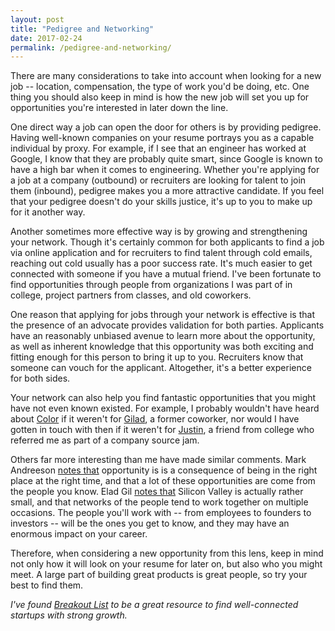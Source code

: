 ```yaml
---
layout: post
title: "Pedigree and Networking"
date: 2017-02-24
permalink: /pedigree-and-networking/
---
```


There are many considerations to take into account when looking for a new job -- location, compensation, the type of work you'd be doing, etc. One thing you should also keep in mind is how the new job will set you up for opportunities you're interested in later down the line.

One direct way a job can open the door for others is by providing pedigree. Having well-known companies on your resume portrays you as a capable individual by proxy. For example, if I see that an engineer has worked at Google, I know that they are probably quite smart, since Google is known to have a high bar when it comes to engineering. Whether you're applying for a job at a company (outbound) or recruiters are looking for talent to join them (inbound), pedigree makes you a more attractive candidate. If you feel that your pedigree doesn't do your skills justice, it's up to you to make up for it another way.

Another sometimes more effective way is by growing and strengthening your network. Though it's certainly common for both applicants to find a job via online application and for recruiters to find talent through cold emails, reaching out cold usually has a poor success rate. It's much easier to get connected with someone if you have a mutual friend. I've been fortunate to find opportunities through people from organizations I was part of in college, project partners from classes, and old coworkers.

One reason that applying for jobs through your network is effective is that the presence of an advocate provides validation for both parties. Applicants have an reasonably unbiased avenue to learn more about the opportunity, as well as inherent knowledge that this opportunity was both exciting and fitting enough for this person to bring it up to you. Recruiters know that someone can vouch for the applicant. Altogether, it's a better experience for both sides.

Your network can also help you find fantastic opportunities that you might have not even known existed. For example, I probably wouldn't have heard about [Color](https://www.color.com) if it weren't for [Gilad](https://www.linkedin.com/in/giladmishne), a former coworker, nor would I have gotten in touch with then if it weren't for [Justin](https://www.linkedin.com/in/justin-wang-24394a13), a friend from college who referred me as part of a company source jam.

Others far more interesting than me have made similar comments. Mark Andreeson [notes that](http://pmarchive.com/guide_to_career_planning_part1.html) opportunity is is a consequence of being in the right place at the right time, and that a lot of these opportunities are come from the people you know. Elad Gil [notes that](http://blog.eladgil.com/2015/03/career-decisions.html) Silicon Valley is actually rather small, and that networks of the people tend to work together on multiple occasions. The people you'll work with -- from employees to founders to investors -- will be the ones you get to know, and they may have an enormous impact on your career.

Therefore, when considering a new opportunity from this lens, keep in mind not only how it will look on your resume for later on, but also who you might meet. A large part of building great products is great people, so try your best to find them.

_I've found [Breakout List](https://breakoutlist.com) to be a great resource to find well-connected startups with strong growth._
